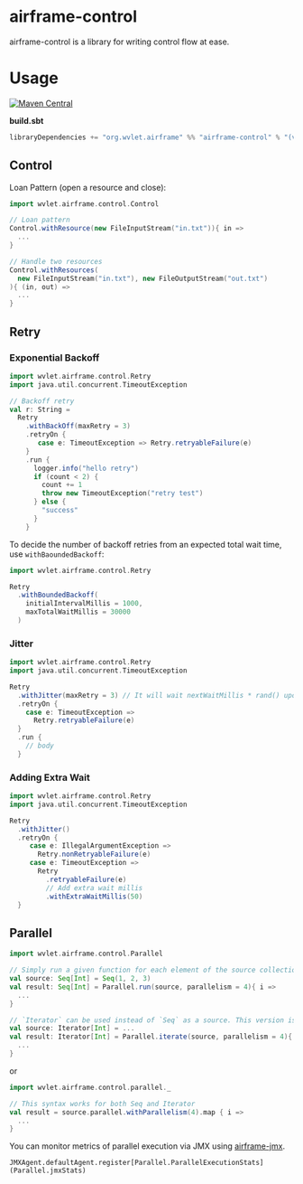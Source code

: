 airframe-control
====

airframe-control is a library for writing control flow at ease.


# Usage

[![Maven Central](https://maven-badges.herokuapp.com/maven-central/org.wvlet.airframe/airframe-control_2.12/badge.svg)](https://maven-badges.herokuapp.com/maven-central/org.wvlet.airframe/airframe-control_2.12/)

__build.sbt__
```scala
libraryDependencies += "org.wvlet.airframe" %% "airframe-control" % "(version)"
```

## Control

Loan Pattern (open a resource and close):

```scala
import wvlet.airframe.control.Control

// Loan pattern
Control.withResource(new FileInputStream("in.txt")){ in =>
  ...
}

// Handle two resources
Control.withResources(
  new FileInputStream("in.txt"), new FileOutputStream("out.txt")
){ (in, out) =>
  ...
}
```

## Retry

### Exponential Backoff

```scala
import wvlet.airframe.control.Retry
import java.util.concurrent.TimeoutException

// Backoff retry
val r: String =
  Retry
    .withBackOff(maxRetry = 3)
    .retryOn { 
       case e: TimeoutException => Retry.retryableFailure(e)
    }
    .run {
      logger.info("hello retry")
      if (count < 2) {
        count += 1
        throw new TimeoutException("retry test")
      } else {
        "success"
      }
    }
```


To decide the number of backoff retries from an expected total wait time, use `withBaoundedBackoff`:
```scala
import wvlet.airframe.control.Retry

Retry
  .withBoundedBackoff(
    initialIntervalMillis = 1000, 
    maxTotalWaitMillis = 30000
  )
```


### Jitter

```scala
import wvlet.airframe.control.Retry
import java.util.concurrent.TimeoutException

Retry
  .withJitter(maxRetry = 3) // It will wait nextWaitMillis * rand() upon retry
  .retryOn {
    case e: TimeoutException =>
      Retry.retryableFailure(e)
  }
  .run {
    // body
  }
```

### Adding Extra Wait

```scala
import wvlet.airframe.control.Retry
import java.util.concurrent.TimeoutException

Retry
  .withJitter()
  .retryOn {
     case e: IllegalArgumentException =>
       Retry.nonRetryableFailure(e)
     case e: TimeoutException =>
       Retry
         .retryableFailure(e)
         // Add extra wait millis
         .withExtraWaitMillis(50)
  }
```

## Parallel


```scala
import wvlet.airframe.control.Parallel

// Simply run a given function for each element of the source collection
val source: Seq[Int] = Seq(1, 2, 3)
val result: Seq[Int] = Parallel.run(source, parallelism = 4){ i =>
  ...
}

// `Iterator` can be used instead of `Seq` as a source. This version is useful to handle a very large data.
val source: Iterator[Int] = ...
val result: Iterator[Int] = Parallel.iterate(source, parallelism = 4){ i =>
  ...
}

```

or

```scala
import wvlet.airframe.control.parallel._

// This syntax works for both Seq and Iterator
val result = source.parallel.withParallelism(4).map { i =>
  ...
}
```

You can monitor metrics of parallel execution via JMX using [airframe-jmx](https://github.com/wvlet/airframe/tree/master/airframe-jmx).

```
JMXAgent.defaultAgent.register[Parallel.ParallelExecutionStats](Parallel.jmxStats)
```

